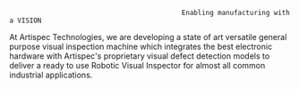                                                Enabling manufacturing with a VISION

At Artispec Technologies, we are developing a state of art versatile general purpose visual inspection machine which integrates the best electronic hardware with Artispec's proprietary visual defect detection models to deliver a ready to use Robotic Visual Inspector for almost all common industrial applications.


